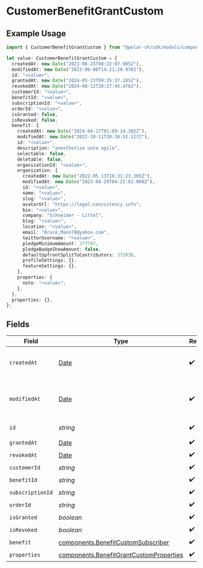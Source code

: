 # CustomerBenefitGrantCustom

## Example Usage

```typescript
import { CustomerBenefitGrantCustom } from "@polar-sh/sdk/models/components";

let value: CustomerBenefitGrantCustom = {
  createdAt: new Date("2023-06-25T00:22:07.985Z"),
  modifiedAt: new Date("2023-09-08T14:21:20.970Z"),
  id: "<value>",
  grantedAt: new Date("2024-05-23T09:35:37.185Z"),
  revokedAt: new Date("2024-08-12T20:17:45.476Z"),
  customerId: "<value>",
  benefitId: "<value>",
  subscriptionId: "<value>",
  orderId: "<value>",
  isGranted: false,
  isRevoked: false,
  benefit: {
    createdAt: new Date("2024-04-17T01:09:14.302Z"),
    modifiedAt: new Date("2022-10-11T20:38:52.127Z"),
    id: "<value>",
    description: "anesthetize unto agile",
    selectable: false,
    deletable: false,
    organizationId: "<value>",
    organization: {
      createdAt: new Date("2022-05-13T16:31:23.365Z"),
      modifiedAt: new Date("2023-08-19T04:22:02.080Z"),
      id: "<value>",
      name: "<value>",
      slug: "<value>",
      avatarUrl: "https://legal-consistency.info",
      bio: "<value>",
      company: "Schneider - Littel",
      blog: "<value>",
      location: "<value>",
      email: "Bruce_Mann70@yahoo.com",
      twitterUsername: "<value>",
      pledgeMinimumAmount: 377797,
      pledgeBadgeShowAmount: false,
      defaultUpfrontSplitToContributors: 372038,
      profileSettings: {},
      featureSettings: {},
    },
    properties: {
      note: "<value>",
    },
  },
  properties: {},
};
```

## Fields

| Field                                                                                              | Type                                                                                               | Required                                                                                           | Description                                                                                        |
| -------------------------------------------------------------------------------------------------- | -------------------------------------------------------------------------------------------------- | -------------------------------------------------------------------------------------------------- | -------------------------------------------------------------------------------------------------- |
| `createdAt`                                                                                        | [Date](https://developer.mozilla.org/en-US/docs/Web/JavaScript/Reference/Global_Objects/Date)      | :heavy_check_mark:                                                                                 | Creation timestamp of the object.                                                                  |
| `modifiedAt`                                                                                       | [Date](https://developer.mozilla.org/en-US/docs/Web/JavaScript/Reference/Global_Objects/Date)      | :heavy_check_mark:                                                                                 | Last modification timestamp of the object.                                                         |
| `id`                                                                                               | *string*                                                                                           | :heavy_check_mark:                                                                                 | The ID of the object.                                                                              |
| `grantedAt`                                                                                        | [Date](https://developer.mozilla.org/en-US/docs/Web/JavaScript/Reference/Global_Objects/Date)      | :heavy_check_mark:                                                                                 | N/A                                                                                                |
| `revokedAt`                                                                                        | [Date](https://developer.mozilla.org/en-US/docs/Web/JavaScript/Reference/Global_Objects/Date)      | :heavy_check_mark:                                                                                 | N/A                                                                                                |
| `customerId`                                                                                       | *string*                                                                                           | :heavy_check_mark:                                                                                 | N/A                                                                                                |
| `benefitId`                                                                                        | *string*                                                                                           | :heavy_check_mark:                                                                                 | N/A                                                                                                |
| `subscriptionId`                                                                                   | *string*                                                                                           | :heavy_check_mark:                                                                                 | N/A                                                                                                |
| `orderId`                                                                                          | *string*                                                                                           | :heavy_check_mark:                                                                                 | N/A                                                                                                |
| `isGranted`                                                                                        | *boolean*                                                                                          | :heavy_check_mark:                                                                                 | N/A                                                                                                |
| `isRevoked`                                                                                        | *boolean*                                                                                          | :heavy_check_mark:                                                                                 | N/A                                                                                                |
| `benefit`                                                                                          | [components.BenefitCustomSubscriber](../../models/components/benefitcustomsubscriber.md)           | :heavy_check_mark:                                                                                 | N/A                                                                                                |
| `properties`                                                                                       | [components.BenefitGrantCustomProperties](../../models/components/benefitgrantcustomproperties.md) | :heavy_check_mark:                                                                                 | N/A                                                                                                |